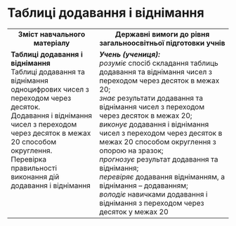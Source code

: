 # Таблиці додавання і віднімання
<table>
  <tr>
    <td width="40%" align="center"><b>Зміст навчального матеріалу<b></td>
    <td width="60%" align="center"><b>Державні вимоги до рівня загальноосвітньої підготовки учнів</b></td>
  </tr>
  <tr>
    <td width="40%" style="vertical-align:top !important;"><b>Таблиці додавання і віднімання</b><br>
Таблиці додавання та віднімання одноцифрових чисел з переходом через десяток.<br> 
Додавання і віднімання чисел з переходом через десяток в межах 20 способом округлення.<br> 
Перевірка правильності виконання дій додавання і віднімання<br></td>
    <td width="60%" style="vertical-align:top !important;"><i><b>Учень (учениця):</b></i><br>
<i>розуміє</i> спосіб складання таблиць додавання та віднімання чисел з переходом через десяток в межах 20;<br>
<i>знає</i> результати додавання та віднімання чисел з переходом через десяток в межах 20;<br>
<i>виконує</i> додавання і віднімання чисел з переходом через десяток в межах 20  способом округлення з опорою на зразок;<br> 
<i>прогнозує</i> результат додавання та віднімання;<br>
<i>перевіряє</i> додавання відніманням, а віднімання – додаванням;<br>
<i>володіє</i> навичками додавання і віднімання з переходом через десяток у межах 20<br></td>
  </tr>
</table>
